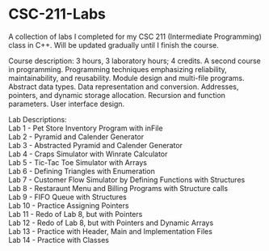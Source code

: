 # CSC-211-Labs
A collection of labs I completed for my CSC 211 (Intermediate Programming) class in C++. Will be updated gradually until I finish the course.


Course description: 3 hours, 3 laboratory hours; 4 credits. A second course in programming. Programming techniques emphasizing reliability, maintainability, and reusability. Module design and multi-file programs. Abstract data types. Data representation and conversion. Addresses, pointers, and dynamic storage allocation. Recursion and function parameters. User interface design.  <br />

Lab Descriptions: <br />
Lab  1 - Pet Store Inventory Program with inFile <br />
Lab  2 - Pyramid and Calender Generator <br />
Lab  3 - Abstracted Pyramid and Calender Generator <br/>
Lab  4 - Craps Simulator with Winrate Calculator <br /> 
Lab  5 - Tic-Tac Toe Simulator with Arrays <br />
Lab  6 - Defining Triangles with Enumeration <br /> 
Lab  7 - Customer Flow Simulator by Defining Functions with Structures <br /> 
Lab  8 - Restaraunt Menu and Billing Programs with Structure calls <br />
Lab  9 - FIFO Queue with Structures <br />
Lab 10 - Practice Assigning Pointers <br />
Lab 11 - Redo of Lab 8, but with Pointers <br />
Lab 12 - Redo of Lab 8, but with Pointers and Dynamic Arrays <br />
Lab 13 - Practice with Header, Main and Implementation Files <br />
Lab 14 - Practice with Classes <br />
